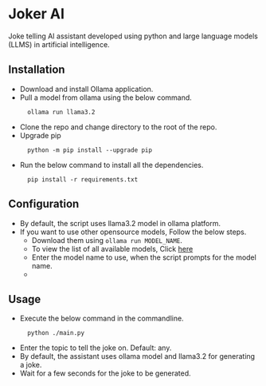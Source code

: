 # Joker AI
Joke telling AI assistant developed using python and large language models (LLMS) in artificial intelligence.

## Installation
- Download and install Ollama application.
- Pull a model from ollama using the below command.
  ```shell
    ollama run llama3.2
    ```
- Clone the repo and change directory to the root of the repo.
- Upgrade pip
  ```shell
    python -m pip install --upgrade pip
  ```
- Run the below command to install all the dependencies.
  ```shell
    pip install -r requirements.txt
  ```

## Configuration
- By default, the script uses llama3.2 model in ollama platform. 
- If you want to use other opensource models, Follow the below steps.
  - Download them using `ollama run MODEL_NAME`.
  - To view the list of all available models, Click [here](https://ollama.com/search)
  - Enter the model name to use, when the script prompts for the model name.
  - 
## Usage
- Execute the below command in the commandline.
  ```shell
    python ./main.py
  ```
- Enter the topic to tell the joke on. Default: any.
- By default, the assistant uses ollama model and llama3.2 for generating a joke.
- Wait for a few seconds for the joke to be generated.
